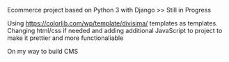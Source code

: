 Ecommerce project based on Python 3 with Django >> Still in Progress

Using https://colorlib.com/wp/template/divisima/ templates as templates. Changing html/css if needed and adding additional JavaScript to project to make it prettier and more functionaliable


On my way to build CMS
